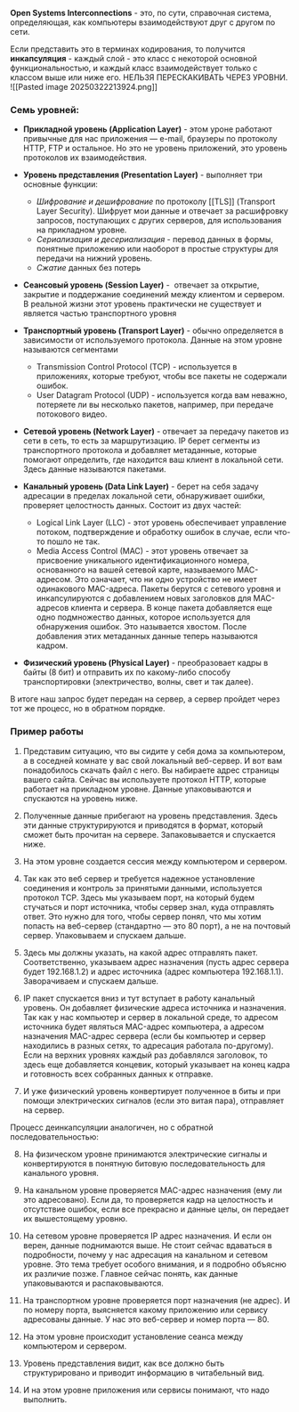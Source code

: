 **Open Systems Interconnections** - это, по сути, справочная система, определяющая, как компьютеры взаимодействуют друг с другом по сети.

Если представить это в терминах кодирования, то получится **инкапсуляция** - каждый слой - это класс с некоторой основной функциональностью, и каждый класс взаимодействует только с классом выше или ниже его. НЕЛЬЗЯ ПЕРЕСКАКИВАТЬ ЧЕРЕЗ УРОВНИ.
![[Pasted image 20250322213924.png]]
### Семь уровней:
- **Прикладной уровень (Application Layer)** - этом уроне работают привычные для нас приложения — e-mail, браузеры по протоколу HTTP, FTP и остальное. Но это не уровень приложений, это уровень протоколов их взаимодействия.
    
- **Уровень представления (Presentation Layer)** - выполняет три основные функции:
	- _Шифрование и дешифрование_ по протоколу [[TLS]] (Transport Layer Security). Шифрует мои данные и отвечает за расшифровку запросов, поступающих с других серверов, для использования на прикладном уровне.
	- _Сериализация и десериализация_ - перевод данных в формы, понятные приложению или наоборот в простые структуры для передачи на нижний уровень.
	- _Сжатие_ данных без потерь
    
- **Сеансовый уровень (Session Layer)** -  отвечает за открытие, закрытие и поддержание соединений между клиентом и сервером. В реальной жизни этот уровень практически не существует и является частью транспортного уровня
    
- **Транспортный уровень (Transport Layer)** - обычно определяется в зависимости от используемого протокола. Данные на этом уровне называются сегментами
	- Transmission Control Protocol (TCP) - используется в приложениях, которые требуют, чтобы все пакеты не содержали ошибок.
	- User Datagram Protocol (UDP) - используется когда вам неважно, потеряете ли вы несколько пакетов, например, при передаче потокового видео.
    
- **Сетевой уровень (Network Layer)** - отвечает за передачу пакетов из сети в сеть, то есть за маршрутизацию. IP берет сегменты из транспортного протокола и добавляет метаданные, которые помогают определить, где находится ваш клиент в локальной сети. Здесь данные называются пакетами.
    
- **Канальный уровень (Data Link Layer)** - берет на себя задачу адресации в пределах локальной сети, обнаруживает ошибки, проверяет целостность данных. Состоит из двух частей:
	- Logical Link Layer (LLC) - этот уровень обеспечивает управление потоком, подтверждение и обработку ошибок в случае, если что-то пошло не так.
	- Media Access Control (MAC) - этот уровень отвечает за присвоение уникального идентификационного номера, основанного на вашей сетевой карте, называемого MAC-адресом. Это означает, что ни одно устройство не имеет одинакового MAC-адреса.
	Пакеты берутся с сетевого уровня и инкапсулируются с добавлением новых заголовков для MAC-адресов клиента и сервера. В конце пакета добавляется еще одно подмножество данных, которое используется для обнаружения ошибок. Это называется хвостом. После добавления этих метаданных данные теперь называются кадром.
    
- **Физический уровень (Physical Layer)** - преобразовает кадры в байты (8 бит) и отправить их по какому-либо способу транспортировки (электричество, волны, свет и так далее).

В итоге наш запрос будет передан на сервер, а сервер пройдет через тот же процесс, но в обратном порядке.



### Пример работы
1) Представим ситуацию, что вы сидите у себя дома за компьютером, а в соседней комнате у вас свой локальный веб-сервер. И вот вам понадобилось скачать файл с него. Вы набираете адрес страницы вашего сайта. Сейчас вы используете протокол HTTP, которые работает на прикладном уровне. Данные упаковываются и спускаются на уровень ниже.  
  
2) Полученные данные прибегают на уровень представления. Здесь эти данные структурируются и приводятся в формат, который сможет быть прочитан на сервере. Запаковывается и спускается ниже.  
  
3) На этом уровне создается сессия между компьютером и сервером.  
  
4) Так как это веб сервер и требуется надежное установление соединения и контроль за принятыми данными, используется протокол TCP. Здесь мы указываем порт, на который будем стучаться и порт источника, чтобы сервер знал, куда отправлять ответ. Это нужно для того, чтобы сервер понял, что мы хотим попасть на веб-сервер (стандартно — это 80 порт), а не на почтовый сервер. Упаковываем и спускаем дальше.  
  
5) Здесь мы должны указать, на какой адрес отправлять пакет. Соответственно, указываем адрес назначения (пусть адрес сервера будет 192.168.1.2) и адрес источника (адрес компьютера 192.168.1.1). Заворачиваем и спускаем дальше.  
  
6) IP пакет спускается вниз и тут вступает в работу канальный уровень. Он добавляет физические адреса источника и назначения. Так как у нас компьютер и сервер в локальной среде, то адресом источника будет являться MAC-адрес компьютера, а адресом назначения MAC-адрес сервера (если бы компьютер и сервер находились в разных сетях, то адресация работала по-другому). Если на верхних уровнях каждый раз добавлялся заголовок, то здесь еще добавляется концевик, который указывает на конец кадра и готовность всех собранных данных к отправке.  
  
7) И уже физический уровень конвертирует полученное в биты и при помощи электрических сигналов (если это витая пара), отправляет на сервер.  
  
Процесс деинкапсуляции аналогичен, но с обратной последовательностью:  
  
8) На физическом уровне принимаются электрические сигналы и конвертируются в понятную битовую последовательность для канального уровня.  
  
2) На канальном уровне проверяется MAC-адрес назначения (ему ли это адресовано). Если да, то проверяется кадр на целостность и отсутствие ошибок, если все прекрасно и данные целы, он передает их вышестоящему уровню.  
  
3) На сетевом уровне проверяется IP адрес назначения. И если он верен, данные поднимаются выше. Не стоит сейчас вдаваться в подробности, почему у нас адресация на канальном и сетевом уровне. Это тема требует особого внимания, и я подробно объясню их различие позже. Главное сейчас понять, как данные упаковываются и распаковываются.  
  
4) На транспортном уровне проверяется порт назначения (не адрес). И по номеру порта, выясняется какому приложению или сервису адресованы данные. У нас это веб-сервер и номер порта — 80.  
  
5) На этом уровне происходит установление сеанса между компьютером и сервером.  
  
6) Уровень представления видит, как все должно быть структурировано и приводит информацию в читабельный вид.  
  
7) И на этом уровне приложения или сервисы понимают, что надо выполнить.